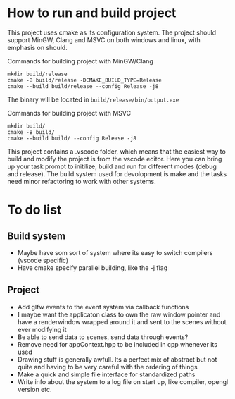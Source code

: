 # How to run and build project
This project uses cmake as its configuration system. The project should support MinGW, Clang and MSVC on both windows and linux, with emphasis on should. 

Commands for building project with MinGW/Clang
```
mkdir build/release
cmake -B build/release -DCMAKE_BUILD_TYPE=Release
cmake --build build/release --config Release -j8
```
The binary will be located in `build/release/bin/output.exe`

Commands for building project with MSVC
```
mkdir build/
cmake -B build/ 
cmake --build build/ --config Release -j8
```

This project contains a .vscode folder, which means that the easiest way to build and modify the project is from the vscode editor. Here you can bring up your task prompt to initilize, build and run for different modes (debug and release). The build system used for devolopment is make and the tasks need minor refactoring to work with other systems. 

# To do list

## Build system
- Maybe have som sort of system where its easy to switch compilers (vscode specific)
- Have cmake specify parallel building, like the -j<n> flag

## Project
- Add glfw events to the event system via callback functions
- I maybe want the applicaton class to own the raw window pointer and have a renderwindow wrapped around it and sent to the scenes without ever modifying it
- Be able to send data to scenes, send data through events?
- Remove need for appContext.hpp to be included in cpp whenever its used
- Drawing stuff is generally awfull. Its a perfect mix of abstract but not quite and having to be very careful with the ordering of things 
- Make a quick and simple file interface for standardized paths
- Write info about the system to a log file on start up, like compiler, opengl version etc. 